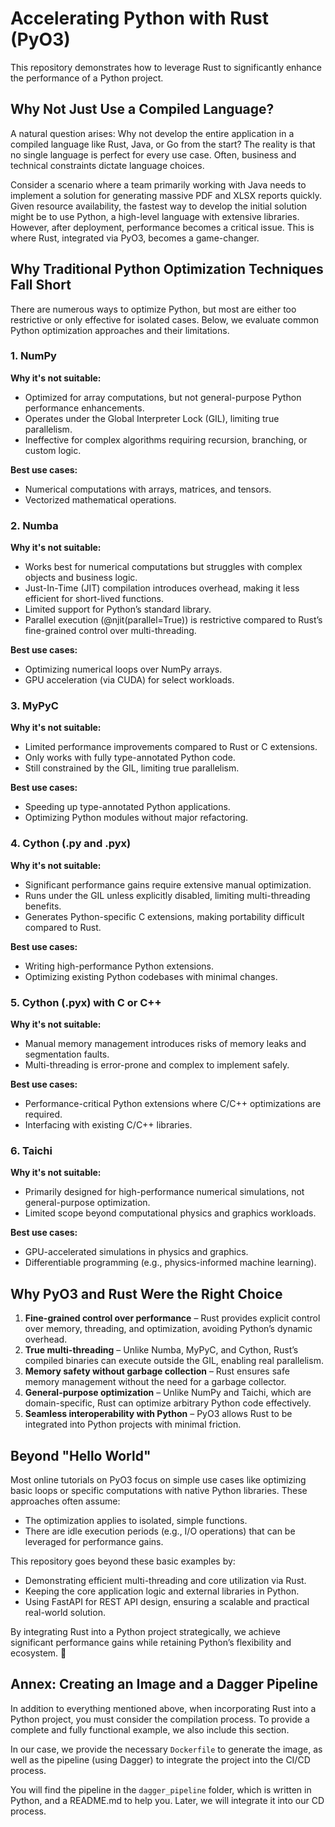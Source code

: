 # Accelerating Python with Rust (PyO3)

This repository demonstrates how to leverage Rust to significantly enhance the performance of a Python project.

## Why Not Just Use a Compiled Language?

A natural question arises: Why not develop the entire application in a compiled language like Rust, Java, or Go from the start? The reality is that no single language is perfect for every use case. Often, business and technical constraints dictate language choices.

Consider a scenario where a team primarily working with Java needs to implement a solution for generating massive PDF and XLSX reports quickly. Given resource availability, the fastest way to develop the initial solution might be to use Python, a high-level language with extensive libraries. However, after deployment, performance becomes a critical issue. This is where Rust, integrated via PyO3, becomes a game-changer.

## Why Traditional Python Optimization Techniques Fall Short

There are numerous ways to optimize Python, but most are either too restrictive or only effective for isolated cases. Below, we evaluate common Python optimization approaches and their limitations.

### 1. NumPy
**Why it's not suitable:**
- Optimized for array computations, but not general-purpose Python performance enhancements.
- Operates under the Global Interpreter Lock (GIL), limiting true parallelism.
- Ineffective for complex algorithms requiring recursion, branching, or custom logic.

**Best use cases:**
- Numerical computations with arrays, matrices, and tensors.
- Vectorized mathematical operations.

### 2. Numba
**Why it's not suitable:**
- Works best for numerical computations but struggles with complex objects and business logic.
- Just-In-Time (JIT) compilation introduces overhead, making it less efficient for short-lived functions.
- Limited support for Python’s standard library.
- Parallel execution (@njit(parallel=True)) is restrictive compared to Rust’s fine-grained control over multi-threading.

**Best use cases:**
- Optimizing numerical loops over NumPy arrays.
- GPU acceleration (via CUDA) for select workloads.

### 3. MyPyC
**Why it's not suitable:**
- Limited performance improvements compared to Rust or C extensions.
- Only works with fully type-annotated Python code.
- Still constrained by the GIL, limiting true parallelism.

**Best use cases:**
- Speeding up type-annotated Python applications.
- Optimizing Python modules without major refactoring.

### 4. Cython (.py and .pyx)
**Why it's not suitable:**
- Significant performance gains require extensive manual optimization.
- Runs under the GIL unless explicitly disabled, limiting multi-threading benefits.
- Generates Python-specific C extensions, making portability difficult compared to Rust.

**Best use cases:**
- Writing high-performance Python extensions.
- Optimizing existing Python codebases with minimal changes.

### 5. Cython (.pyx) with C or C++
**Why it's not suitable:**
- Manual memory management introduces risks of memory leaks and segmentation faults.
- Multi-threading is error-prone and complex to implement safely.

**Best use cases:**
- Performance-critical Python extensions where C/C++ optimizations are required.
- Interfacing with existing C/C++ libraries.

### 6. Taichi
**Why it's not suitable:**
- Primarily designed for high-performance numerical simulations, not general-purpose optimization.
- Limited scope beyond computational physics and graphics workloads.

**Best use cases:**
- GPU-accelerated simulations in physics and graphics.
- Differentiable programming (e.g., physics-informed machine learning).

## Why PyO3 and Rust Were the Right Choice

1. **Fine-grained control over performance** – Rust provides explicit control over memory, threading, and optimization, avoiding Python’s dynamic overhead.
2. **True multi-threading** – Unlike Numba, MyPyC, and Cython, Rust’s compiled binaries can execute outside the GIL, enabling real parallelism.
3. **Memory safety without garbage collection** – Rust ensures safe memory management without the need for a garbage collector.
4. **General-purpose optimization** – Unlike NumPy and Taichi, which are domain-specific, Rust can optimize arbitrary Python code effectively.
5. **Seamless interoperability with Python** – PyO3 allows Rust to be integrated into Python projects with minimal friction.

## Beyond "Hello World"

Most online tutorials on PyO3 focus on simple use cases like optimizing basic loops or specific computations with native Python libraries. These approaches often assume:
- The optimization applies to isolated, simple functions.
- There are idle execution periods (e.g., I/O operations) that can be leveraged for performance gains.

This repository goes beyond these basic examples by:
- Demonstrating efficient multi-threading and core utilization via Rust.
- Keeping the core application logic and external libraries in Python.
- Using FastAPI for REST API design, ensuring a scalable and practical real-world solution.

By integrating Rust into a Python project strategically, we achieve significant performance gains while retaining Python’s flexibility and ecosystem. 🚀

## Annex: Creating an Image and a Dagger Pipeline

In addition to everything mentioned above, when incorporating Rust into a Python project, you must consider the compilation process. To provide a complete and fully functional example, we also include this section.

In our case, we provide the necessary `Dockerfile` to generate the image, as well as the pipeline (using Dagger) to integrate the project into the CI/CD process.

You will find the pipeline in the `dagger_pipeline` folder, which is written in Python, and a README.md to help you. Later, we will integrate it into our CD process.


